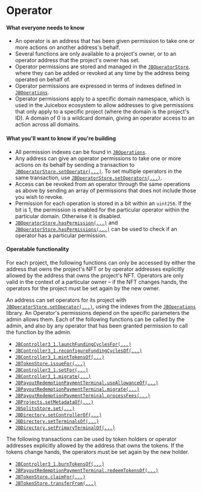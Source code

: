# Operator

#### What everyone needs to know

* An operator is an address that has been given permission to take one or more actions on another address's behalf.
* Several functions are only available to a project's owner, or to an operator address that the project's owner has set.
* Operator permissions are stored and managed in the [`JBOperatorStore`](/dev/api/contracts/jboperatorstore/README.md), where they can be added or revoked at any time by the address being operated on behalf of.
* Operator permissions are expressed in terms of indexes defined in [`JBOperations`](/dev/api/libraries/jboperations.md).
* Operator permissions apply to a specific domain namespace, which is used in the Juicebox ecosystem to allow addresses to give permissions that only apply to a specific project (where the domain is the project's ID). A domain of 0 is a wildcard domain, giving an operator access to an action across all domains.

#### What you'll want to know if you're building

* All permission indexes can be found in [`JBOperations`](/dev/api/libraries/jboperations.md).
* Any address can give an operator permissions to take one or more actions on its behalf by sending a transaction to [`JBOperatorStore.setOperator(...)`](/dev/api/contracts/jboperatorstore/write/setoperator.md). To set multiple operators in the same transaction, use [`JBOperatorStore.setOperators(...)`](/dev/api/contracts/jboperatorstore/write/setoperators.md).
* Access can be revoked from an operator through the same operations as above by sending  an array of permissions that does not include those you wish to revoke.
* Permission for each operation is stored in a bit within an `uint256`. If the bit is 1, the permission is enabled for the particular operator within the particular domain. Otherwise it is disabled.
* [`JBOperatorStore.hasPermission(...)`](/dev/api/contracts/jboperatorstore/read/haspermission.md) and [`JBOperatorStore.hasPermissions(...)`](/dev/api/contracts/jboperatorstore/read/haspermissions.md) can be used to check if an operator has a particular permission.

#### Operatable functionality

For each project, the following functions can only be accessed by either the address that owns the project's NFT or by operator addresses explicitly allowed by the address that owns the project's NFT. Operators are only valid in the context of a particular owner – if the NFT changes hands, the operators for the project must be set again by the new owner.

An address can set operators for its project with [`JBOperatorStore.setOperator(...)`](/dev/api/contracts/jboperatorstore/write/setoperator.md), using the indexes from the [`JBOperations`](/dev/api/libraries/jboperations.md) library. An Operator's permissions depend on the specific parameters the admin allows them. Each of the following functions can be called by the admin, and also by any operator that has been granted permission to call the function by the admin.

* [`JBController3_1.launchFundingCyclesFor(...)`](/dev/api/contracts/or-controllers/jbcontroller3_1/#launchfundingcyclesfor)
* [`JBController3_1.reconfigureFundingCyclesOf(...)`](/dev/api/contracts/or-controllers/jbcontroller3_1/#reconfigurefundingcyclesof)
* [`JBController3_1.mintTokensOf(...)`](/dev/api/contracts/or-controllers/jbcontroller3_1/#minttokensof)
* [`JBTokenStore.issueFor(...)`](/dev/api/contracts/jbtokenstore/write/issuefor.md)
* [`JBController3_1.setFor(...)`](/dev/api/contracts/jbtokenstore/write/setfor.md)
* [`JBController3_1.migrate(...)`](/dev/api/contracts/or-controllers/jbcontroller3_1/#migrate)
* [`JBPayoutRedemptionPaymentTerminal.useAllowanceOf(...)`](/dev/api/contracts/or-payment-terminals/or-abstract/jbpayoutredemptionpaymentterminal/write/useallowanceof.md)
* [`JBPayoutRedemptionPaymentTerminal.migrate(...)`](/dev/api/contracts/or-payment-terminals/or-abstract/jbpayoutredemptionpaymentterminal/write/migrate.md)
* [`JBPayoutRedemptionPaymentTerminal.processFees(...)`](/dev/api/contracts/or-payment-terminals/or-abstract/jbpayoutredemptionpaymentterminal/write/processfees.md)
* [`JBProjects.setMetadataOf(...)`](/dev/api/contracts/jbprojects/write/setmetadataof.md)
* [`JBSplitsStore.set(...)`](/dev/api/contracts/jbsplitsstore/write/set.md)
* [`JBDirectory.setControllerOf(...)`](/dev/api/contracts/jbdirectory/write/setcontrollerof.md)
* [`JBDirectory.setTerminalsOf(...)`](/dev/api/contracts/jbdirectory/write/setterminalsof.md)
* [`JBDirectory.setPrimaryTerminalOf(...)`](/dev/api/contracts/jbdirectory/write/setprimaryterminalof.md)

The following transactions can be used by token holders or operator addresses explicitly allowed by the address that owns the tokens. If the tokens change hands, the operators must be set again by the new holder.

* [`JBController3_1.burnTokensOf(...)`](/dev/api/contracts/or-controllers/jbcontroller3_1/#burntokensof)
* [`JBPayoutRedemptionPaymentTerminal.redeemTokensOf(...)`](/dev/api/contracts/or-payment-terminals/or-abstract/jbpayoutredemptionpaymentterminal/write/redeemtokensof.md)
* [`JBTokenStore.claimFor(...)`](/dev/api/contracts/jbtokenstore/write/claimfor.md)
* [`JBTokenStore.transferFrom(...)`](/dev/api/contracts/jbtokenstore/write/transferfrom.md)
